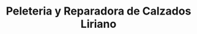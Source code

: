 ---
title: "Peleteria y Reparadora de Calzados Liriano"
url: /santo-domingo-este/peleteria-y-reparadora-de-calzados-liriano/
shop: zapatos
---